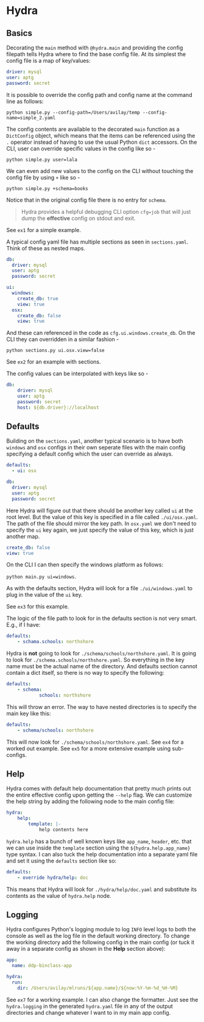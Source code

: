 # Hydra

## Basics

Decorating the `main` method with `@hydra.main` and providing the config filepath tells Hydra where to find the base config file. At its simplest the config file is a map of key/values:

```yaml
driver: mysql
user: aptg
password: secret
```

It is possible to override the config path and config name at the command line as follows:
```
python simple.py --config-path=/Users/avilay/temp --config-name=simple_2.yaml
```

The config contents are available to the decorated `main` function as a `DictConfig` object, which means that the items can be referenced using the `.` operator instead of having to use the usual Python `dict` accessors. On the CLI, user can override specific values in the config like so -

`python simple.py user=lala`

We can even add new values to the config on the CLI without touching the config file by using `+` like so -

`python simple.py +schema=books`

Notice that in the original config file there is no entry for `schema`. 

> Hydra provides a helpful debugging CLI option `cfg=job` that will just dump the **effective** config on stdout and exit.

See `ex1` for a simple example.

A typical config yaml file has multiple sections as seen in `sections.yaml`. Think of these as nested maps.

```yaml
db:
  driver: mysql
  user: aptg
  password: secret

ui:
  windows:
    create_db: true
    view: true
  osx:
    create_db: false
    view: true
```

And these can referenced in the code as `cfg.ui.windows.create_db`. On the CLI they can overridden in a similar fashion -

`python sections.py ui.osx.view=false`

See `ex2` for an example with sections.

The config values can be interpolated with keys like so -

```yaml
db:
	driver: mysql
	user: aptg
	password: secret
	host: ${db.driver}://localhost
```

## Defaults

Building on the `sections.yaml`, another typical scenario is to have both `windows` and `osx` configs in their own seperate files with the main config specifying a default config which the user can override as always.

```yaml
defaults:
  - ui: osx

db:
  driver: mysql
  user: aptg
  password: secret
```

Here Hydra will figure out that there should be another key called `ui` at the root level. But the value of this key is specified in a file called `./ui/osx.yaml`. The path of the file should mirror the key path. In `osx.yaml` we don't need to specify the `ui` key again, we just specify the value of this key, which is just another map.

```yaml
create_db: false
view: true
```

On the CLI I can then specify the windows platform as follows:

`python main.py ui=windows`.

As with the defaults section, Hydra will look for a file `./ui/windows.yaml` to plug in the value of the `ui` key.

See `ex3` for this example.

The logic of the file path to look for in the defaults section is not very smart. E.g., if I have:

```yaml
defaults:
	- schama.schools: northshore
```

Hydra is **not** going to look for `./schema/schools/northshore.yaml`. It is going to look for `./schema.schools/northshore.yaml`. So everything in the key name must be the actual name of the directory. And defaults section cannot contain a dict itself, so there is no way to specify the following:

```yaml
defaults:
	- schema:
			schools: northshore
```

This will throw an error. The way to have nested directories is to specify the main key like this:

```yaml
defaults:
	- schema/schools: northshore
```

This will now look for `./schema/schools/northshore.yaml`. See `ex4` for a worked out example. See `ex5` for a more extensive example using sub-configs.

## Help

Hydra comes with default help documentation that pretty much prints out the entire effective config upon getting the `--help` flag. We can customize the help string by adding the following node to the main config file:

```yaml
hydra:
	help:
		template: |-
			help contents here
```

`hydra.help` has a bunch of well known keys like `app_name`, `header`, etc. that we can use inside the `template` section using the `${hydra.help.app_name}` type syntax. I can also tuck the help documentation into a separate yaml file and set it using the `defaults` section like so:

```yaml
defaults:
	- override hydra/help: doc
```

This means that Hydra will look for `./hydra/help/doc.yaml` and substitute its contents as the value of `hydra.help` node.

## Logging

Hydra configures Python's logging module to log `INFO` level logs to both the console as well as the log file in the default working directory. To change the working directory add the following config in the main config (or tuck it away in a separate config as shown in the **Help** section above):

```yaml
app:
  name: ddp-binclass-app

hydra:
  run:
    dir: /Users/avilay/mlruns/${app.name}/${now:%Y-%m-%d_%H-%M}
```

See `ex7` for a working example. I can also change the formatter. Just see the `hydra.logging` in the generated `hydra.yaml` file in any of the output directories and change whatever I want to in my main app config.







